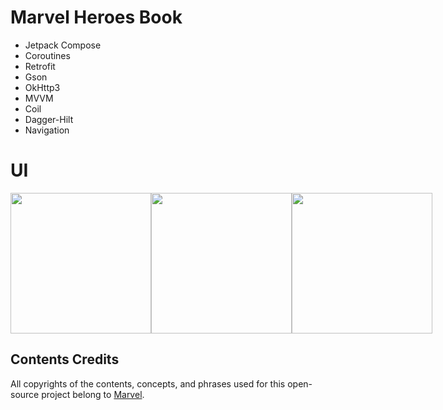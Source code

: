 # Marvel Heroes Book

- Jetpack Compose
- Coroutines
- Retrofit
- Gson
- OkHttp3
- MVVM
- Coil
- Dagger-Hilt
- Navigation

# UI
<div style="display: flex;">
    <img src="https://raw.githubusercontent.com/erkindil/GithubRepositoryEdit/main/marvel1.png" width="225">
    <img src="https://raw.githubusercontent.com/erkindil/GithubRepositoryEdit/main/marvel2.png" width="225">
    <img src="https://raw.githubusercontent.com/erkindil/GithubRepositoryEdit/main/marvel3.png" width="225">
</div>

## Contents Credits
All copyrights of the contents, concepts, and phrases used for this open-source project belong to [Marvel](https://www.marvel.com/).
